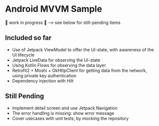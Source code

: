 # Android MVVM Sample

🚧 work in progress 🚧 --> see below for still-pending items

## Included so far

- Use of Jetpack ViewModel to offer the UI-state, with awareness of the UI lifecycle
- Jetpack LiveData for observing the UI-state
- Using Kotlin Flows for observing the data layer
- Retrofit2 + Moshi + OkHttpClient for getting data from the network, using private key authentication
- Dependency injection with Hilt

## Still Pending 

- Implement detail screen and use Jetpack Navigation
- The error handling is missing: show error message
- Cover usecases with unit tests, by mocking the repository